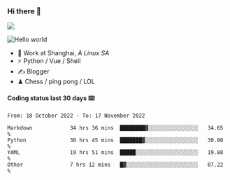 ### Hi there 👋
![](https://komarev.com/ghpvc/?username=Xuhandsome)


<img src="https://github-readme-stats.vercel.app/api?username=XuHandsome&show_icons=true&theme=merko" alt="Hello world">

<br/>

- 🍻  Work at Shanghai, _A Linux SA_
- ⚡  Python / Vue / Shell
- ✍️  Blogger
- ♟  Chess / ping pong / LOL

#### Coding status last 30 days ⌨️

<!--START_SECTION:waka-->

```text
From: 18 October 2022 - To: 17 November 2022

Markdown            34 hrs 36 mins  ████████▓░░░░░░░░░░░░░░░░   34.65 %
Python              30 hrs 45 mins  ███████▓░░░░░░░░░░░░░░░░░   30.80 %
YAML                19 hrs 51 mins  █████░░░░░░░░░░░░░░░░░░░░   19.88 %
Other               7 hrs 12 mins   █▓░░░░░░░░░░░░░░░░░░░░░░░   07.22 %
```

<!--END_SECTION:waka-->
